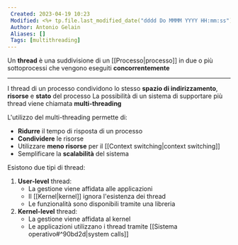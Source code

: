 ```yaml
---
 Created: 2023-04-19 10:23
 Modified: <%+ tp.file.last_modified_date("dddd Do MMMM YYYY HH:mm:ss") %>
 Author: Antonio Gelain
 Aliases: []
 Tags: [multithreading]
---
```


Un **thread** è una suddivisione di un [[Processo|processo]] in due o più sottoprocessi che vengono eseguiti **concorrentemente**

---

I thread di un processo condividono lo stesso **spazio di indirizzamento**, **risorse** e **stato** del processo
La possibilità di un sistema di supportare più thread viene chiamata **multi-threading**

L'utilizzo del multi-threading permette di:
- **Ridurre** il tempo di risposta di un processo
- **Condividere** le risorse
- Utilizzare **meno risorse** per il [[Context switching|context switching]]
- Semplificare la **scalabilità** del sistema

Esistono due tipi di thread:
1. **User-level** thread:
	- La gestione viene affidata alle applicazioni
	- Il [[Kernel|kernel]] ignora l'esistenza dei thread
	- Le funzionalità sono disponibili tramite una libreria
2. **Kernel-level** thread:
	- La gestione viene affidata al kernel
	- Le applicazioni utilizzano i thread tramite [[Sistema operativo#^90bd2d|system calls]]